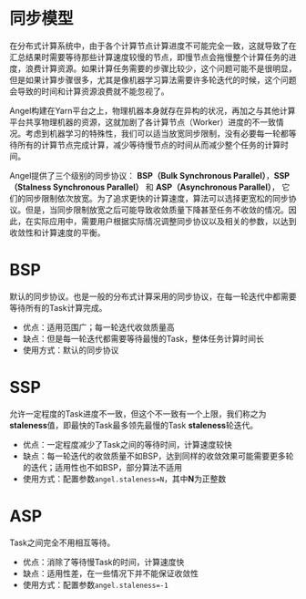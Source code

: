 # 同步模型
在分布式计算系统中，由于各个计算节点计算进度不可能完全一致，这就导致了在汇总结果时需要等待那些计算速度较慢的节点，即慢节点会拖慢整个计算任务的进度，浪费计算资源。如果计算任务需要的步骤比较少，这个问题可能不是很明显，但是如果计算步骤很多，尤其是像机器学习算法需要许多轮迭代的时候，这个问题会导致的时间和计算资源浪费就不能忽视了。

Angel构建在Yarn平台之上，物理机器本身就存在异构的状况，再加之与其他计算平台共享物理机器的资源，这就加剧了各计算节点（Worker）进度的不一致情况。考虑到机器学习的特殊性，我们可以适当放宽同步限制，没有必要每一轮都等待所有的计算节点完成计算，减少等待慢节点的时间从而减少整个任务的计算时间。

Angel提供了三个级别的同步协议： **BSP（Bulk Synchronous Parallel）**，**SSP（Stalness Synchronous Parallel）** 和 **ASP（Asynchronous Parallel）**， 它们的同步限制依次放宽。为了追求更快的计算速度，算法可以选择更宽松的同步协议。但是，当同步限制放宽之后可能导致收敛质量下降甚至任务不收敛的情况。因此，在实际应用中，需要用户根据实际情况调整同步协议以及相关的参数，以达到收敛性和计算速度的平衡。



# BSP
默认的同步协议。也是一般的分布式计算采用的同步协议，在每一轮迭代中都需要等待所有的Task计算完成。

 - 优点：适用范围广；每一轮迭代收敛质量高
 - 缺点：但是每一轮迭代都需要等待最慢的Task，整体任务计算时间长
 - 使用方式：默认的同步协议
 
 # SSP
允许一定程度的Task进度不一致，但这个不一致有一个上限，我们称之为**staleness**值，即最快的Task最多领先最慢的Task **staleness**轮迭代。

 - 优点：一定程度减少了Task之间的等待时间，计算速度较快
 - 缺点：每一轮迭代的收敛质量不如BSP，达到同样的收敛效果可能需要更多轮的迭代；适用性也不如BSP，部分算法不适用
 - 使用方式：配置参数`angel.staleness=N`，其中**N**为正整数
 
# ASP
Task之间完全不用相互等待。
 - 优点：消除了等待慢Task的时间，计算速度快
 - 缺点：适用性差，在一些情况下并不能保证收敛性
 - 使用方式：配置参数`angel.staleness=-1`


